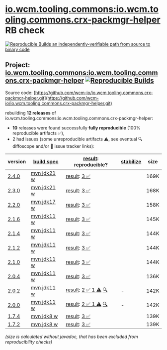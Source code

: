 [io.wcm.tooling.commons:io.wcm.tooling.commons.crx-packmgr-helper](https://central.sonatype.com/artifact/io.wcm.tooling.commons/io.wcm.tooling.commons.crx-packmgr-helper/versions) RB check
=======

[![Reproducible Builds](https://reproducible-builds.org/images/logos/rb.svg) an independently-verifiable path from source to binary code](https://reproducible-builds.org/)

## Project: [io.wcm.tooling.commons:io.wcm.tooling.commons.crx-packmgr-helper](https://central.sonatype.com/artifact/io.wcm.tooling.commons/io.wcm.tooling.commons.crx-packmgr-helper/versions) [![Reproducible Builds](https://img.shields.io/endpoint?url=https://raw.githubusercontent.com/jvm-repo-rebuild/reproducible-central/master/content/io/wcm/tooling/commons/crx-packmgr-helper/badge.json)](https://github.com/jvm-repo-rebuild/reproducible-central/blob/master/content/io/wcm/tooling/commons/crx-packmgr-helper/README.md)

Source code: [https://github.com/wcm-io/io.wcm.tooling.commons.crx-packmgr-helper.git](https://github.com/wcm-io/io.wcm.tooling.commons.crx-packmgr-helper.git)

rebuilding **12 releases** of io.wcm.tooling.commons:io.wcm.tooling.commons.crx-packmgr-helper:
- **10** releases were found successfully **fully reproducible** (100% reproducible artifacts :white_check_mark:),
- 2 had issues (some unreproducible artifacts :warning:, see eventual :mag: diffoscope and/or :memo: issue tracker links):

| version | [build spec](/BUILDSPEC.md) | [result](https://reproducible-builds.org/docs/jvm/): reproducible? | [stabilize](https://github.com/google/oss-rebuild/blob/main/cmd/stabilize/README.md) | size |
| -- | --------- | ------ | ------ | -- |
| [2.4.0](https://central.sonatype.com/artifact/io.wcm.tooling.commons/io.wcm.tooling.commons.crx-packmgr-helper/2.4.0/pom) | [mvn jdk21 w](wcm-crx-packmgr-helper-2.4.0.buildspec) | [result](io.wcm.tooling.commons.crx-packmgr-helper-2.4.0.buildinfo): [3 :white_check_mark: ](io.wcm.tooling.commons.crx-packmgr-helper-2.4.0.buildcompare) | | 169K |
| [2.3.0](https://central.sonatype.com/artifact/io.wcm.tooling.commons/io.wcm.tooling.commons.crx-packmgr-helper/2.3.0/pom) | [mvn jdk21 w](wcm-crx-packmgr-helper-2.3.0.buildspec) | [result](io.wcm.tooling.commons.crx-packmgr-helper-2.3.0.buildinfo): [3 :white_check_mark: ](io.wcm.tooling.commons.crx-packmgr-helper-2.3.0.buildcompare) | | 168K |
| [2.2.0](https://central.sonatype.com/artifact/io.wcm.tooling.commons/io.wcm.tooling.commons.crx-packmgr-helper/2.2.0/pom) | [mvn jdk17 w](wcm-crx-packmgr-helper-2.2.0.buildspec) | [result](io.wcm.tooling.commons.crx-packmgr-helper-2.2.0.buildinfo): [3 :white_check_mark: ](io.wcm.tooling.commons.crx-packmgr-helper-2.2.0.buildcompare) | | 158K |
| [2.1.6](https://central.sonatype.com/artifact/io.wcm.tooling.commons/io.wcm.tooling.commons.crx-packmgr-helper/2.1.6/pom) | [mvn jdk11 w](wcm-crx-packmgr-helper-2.1.6.buildspec) | [result](io.wcm.tooling.commons.crx-packmgr-helper-2.1.6.buildinfo): [3 :white_check_mark: ](io.wcm.tooling.commons.crx-packmgr-helper-2.1.6.buildcompare) | | 145K |
| [2.1.4](https://central.sonatype.com/artifact/io.wcm.tooling.commons/io.wcm.tooling.commons.crx-packmgr-helper/2.1.4/pom) | [mvn jdk11 w](wcm-crx-packmgr-helper-2.1.4.buildspec) | [result](io.wcm.tooling.commons.crx-packmgr-helper-2.1.4.buildinfo): [3 :white_check_mark: ](io.wcm.tooling.commons.crx-packmgr-helper-2.1.4.buildcompare) | | 144K |
| [2.1.2](https://central.sonatype.com/artifact/io.wcm.tooling.commons/io.wcm.tooling.commons.crx-packmgr-helper/2.1.2/pom) | [mvn jdk11 w](wcm-crx-packmgr-helper-2.1.2.buildspec) | [result](io.wcm.tooling.commons.crx-packmgr-helper-2.1.2.buildinfo): [3 :white_check_mark: ](io.wcm.tooling.commons.crx-packmgr-helper-2.1.2.buildcompare) | | 144K |
| [2.1.0](https://central.sonatype.com/artifact/io.wcm.tooling.commons/io.wcm.tooling.commons.crx-packmgr-helper/2.1.0/pom) | [mvn jdk11 w](wcm-crx-packmgr-helper-2.1.0.buildspec) | [result](io.wcm.tooling.commons.crx-packmgr-helper-2.1.0.buildinfo): [3 :white_check_mark: ](io.wcm.tooling.commons.crx-packmgr-helper-2.1.0.buildcompare) | | 144K |
| [2.0.4](https://central.sonatype.com/artifact/io.wcm.tooling.commons/io.wcm.tooling.commons.crx-packmgr-helper/2.0.4/pom) | [mvn jdk11 w](wcm-crx-packmgr-helper-2.0.4.buildspec) | [result](io.wcm.tooling.commons.crx-packmgr-helper-2.0.4.buildinfo): [3 :white_check_mark: ](io.wcm.tooling.commons.crx-packmgr-helper-2.0.4.buildcompare) | | 136K |
| [2.0.2](https://central.sonatype.com/artifact/io.wcm.tooling.commons/io.wcm.tooling.commons.crx-packmgr-helper/2.0.2/pom) | [mvn jdk11 w](wcm-crx-packmgr-helper-2.0.2.buildspec) | [result](io.wcm.tooling.commons.crx-packmgr-helper-2.0.2.buildinfo): [2 :white_check_mark:  1 :warning:](io.wcm.tooling.commons.crx-packmgr-helper-2.0.2.buildcompare) [:mag:](io.wcm.tooling.commons.crx-packmgr-helper-2.0.2.diffoscope) | - | 142K |
| [2.0.0](https://central.sonatype.com/artifact/io.wcm.tooling.commons/io.wcm.tooling.commons.crx-packmgr-helper/2.0.0/pom) | [mvn jdk11 w](wcm-crx-packmgr-helper-2.0.0.buildspec) | [result](io.wcm.tooling.commons.crx-packmgr-helper-2.0.0.buildinfo): [2 :white_check_mark:  1 :warning:](io.wcm.tooling.commons.crx-packmgr-helper-2.0.0.buildcompare) [:mag:](io.wcm.tooling.commons.crx-packmgr-helper-2.0.0.diffoscope) | - | 142K |
| [1.7.4](https://central.sonatype.com/artifact/io.wcm.tooling.commons/io.wcm.tooling.commons.crx-packmgr-helper/1.7.4/pom) | [mvn jdk8 w](wcm-crx-packmgr-helper-1.7.4.buildspec) | [result](io.wcm.tooling.commons.crx-packmgr-helper-1.7.4.buildinfo): [3 :white_check_mark: ](io.wcm.tooling.commons.crx-packmgr-helper-1.7.4.buildcompare) | | 139K |
| [1.7.2](https://central.sonatype.com/artifact/io.wcm.tooling.commons/io.wcm.tooling.commons.crx-packmgr-helper/1.7.2/pom) | [mvn jdk8 w](wcm-crx-packmgr-helper-1.7.2.buildspec) | [result](io.wcm.tooling.commons.crx-packmgr-helper-1.7.2.buildinfo): [3 :white_check_mark: ](io.wcm.tooling.commons.crx-packmgr-helper-1.7.2.buildcompare) | | 139K |

<i>(size is calculated without javadoc, that has been excluded from reproducibility checks)</i>
